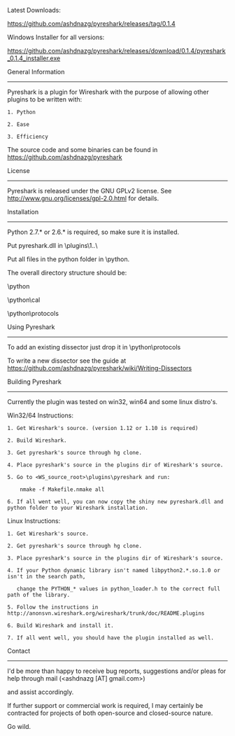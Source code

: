 Latest Downloads:
https://github.com/ashdnazg/pyreshark/releases/tag/0.1.4

Windows Installer for all versions:
https://github.com/ashdnazg/pyreshark/releases/download/0.1.4/pyreshark_0.1.4_installer.exe

General Information
-------------------

Pyreshark is a plugin for Wireshark with the purpose of allowing other plugins to be written with:
    1. Python
    2. Ease
    3. Efficiency

The source code and some binaries can be found in https://github.com/ashdnazg/pyreshark

License
-------
Pyreshark is released under the GNU GPLv2 license. See <http://www.gnu.org/licenses/gpl-2.0.html> for details.

Installation
------------
Python 2.7.* or 2.6.* is required, so make sure it is installed.

Put pyreshark.dll in <Wireshark-Dir>\plugins\1.*.*\
Put all files in the python folder in <Wireshark-Dir>\python.

The overall directory structure should be:
<Wireshark-Dir>\python
<Wireshark-Dir>\python\cal
<Wireshark-Dir>\python\protocols

Using Pyreshark
---------------

To add an existing dissector just drop it in <Wireshark-Dir>\python\protocols

To write a new dissector see the guide at https://github.com/ashdnazg/pyreshark/wiki/Writing-Dissectors


Building Pyreshark
------------------
Currently the plugin was tested on win32, win64 and some linux distro's.

Win32/64 Instructions:

    1. Get Wireshark's source. (version 1.12 or 1.10 is required)
    2. Build Wireshark.
    3. Get pyreshark's source through hg clone.
    4. Place pyreshark's source in the plugins dir of Wireshark's source.
    5. Go to <WS_source_root>\plugins\pyreshark and run:
        nmake -f Makefile.nmake all
    6. If all went well, you can now copy the shiny new pyreshark.dll and python folder to your Wireshark installation.

Linux Instructions:
    1. Get Wireshark's source.
    2. Get pyreshark's source through hg clone.
    3. Place pyreshark's source in the plugins dir of Wireshark's source.
    4. If your Python dynamic library isn't named libpython2.*.so.1.0 or isn't in the search path, 
       change the PYTHON_* values in python_loader.h to the correct full path of the library.
    5. Follow the instructions in http://anonsvn.wireshark.org/wireshark/trunk/doc/README.plugins
    6. Build Wireshark and install it.
    7. If all went well, you should have the plugin installed as well. 
    
    
    
Contact
-------
I'd be more than happy to receive bug reports, suggestions and/or pleas for help through mail (<ashdnazg [AT] gmail.com>) 
and assist accordingly.
If further support or commercial work is required, I may certainly be contracted for projects of both open-source and closed-source nature.

Go wild.
